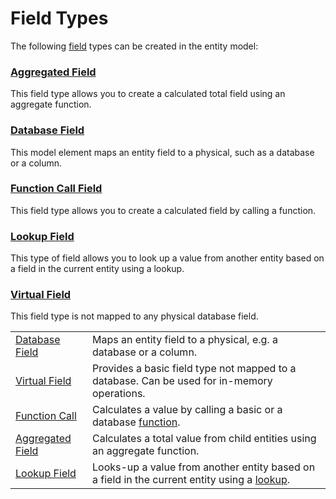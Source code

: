 # Field Types

The following [field](/t/Fields) types can be created in the entity model:

### [Aggregated Field](/t/Aggregated-Field)

This field type allows you to create a calculated total field using an aggregate function.

### [Database Field](/t/Database-Field)

This model element maps an entity field to a physical, such as a database or a column.

### [Function Call Field](/t/Function-Call-Field)

This field type allows you to create a calculated field by calling a function.

### [Lookup Field](/t/Lookup-Field)

This type of field allows you to look up a value from another entity based on a field in the current entity using a lookup.

### [Virtual Field](/t/Virtual-Field)

This field type is not mapped to any physical database field.

|                                                                               |                                                                                                                                                 |
|-------------------------------------------------------------------------------|-------------------------------------------------------------------------------------------------------------------------------------------------|
| [Database Field](/t/Database-Field)     | Maps an entity field to a physical, e.g. a database or a column.                                                                                |
| [Virtual Field](/t/Virtual-Field)       | Provides a basic field type not mapped to a database. Can be used for in-memory operations.                                                     |
| [Function Call](/t/Function-Call-Field) | Calculates a value by calling a basic or a database [function](/t/Functions).                                 |
| [Aggregated Field](/t/Aggregated-Field) | Calculates a total value from child entities using an aggregate function.                                                                       |
| [Lookup Field](/t/Lookup-Field)         | Looks-up a value from another entity based on a field in the current entity using a [lookup](/t/Lookups). |
